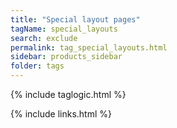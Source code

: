 ```yaml
---
title: "Special layout pages"
tagName: special_layouts
search: exclude
permalink: tag_special_layouts.html
sidebar: products_sidebar
folder: tags
---
```


{% include taglogic.html %}

{% include links.html %}
